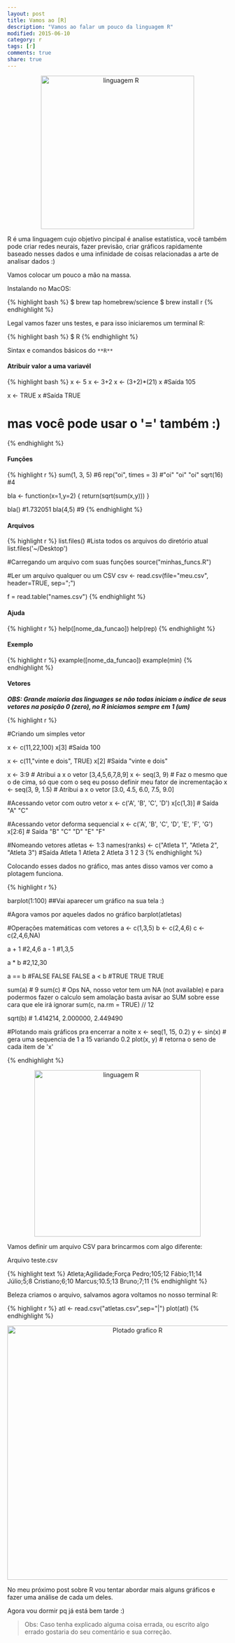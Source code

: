```yaml
---
layout: post
title: Vamos ao [R]
description: "Vamos ao falar um pouco da linguagem R"
modified: 2015-06-10
category: r
tags: [r]
comments: true
share: true
---
```


<p style="text-align: center;">
  <img src="{{site.baseurl}}/img/posts/R_logo.png" alt="linguagem R" style="height:350px;" >
</p>

R é uma linguagem cujo objetivo pincipal é analise estatística, você também pode criar redes neurais, fazer previsão, criar gráficos rapidamente baseado nesses dados e uma infinidade de coisas relacionadas a arte de analisar dados :)

Vamos colocar um pouco a mão na massa.

Instalando no MacOS:

{% highlight bash %}
$ brew tap homebrew/science
$ brew install r
{% endhighlight %}


Legal vamos fazer uns testes, e para isso iniciaremos um terminal R:

{% highlight bash %}
$ R
{% endhighlight %}


Sintax e comandos básicos do ``**R**``


#### Atribuir valor a uma variavél
{% highlight bash %}
x <- 5
x <- 3+2
x <- (3+2)*(21)
x #Saída 105

x <- TRUE
x #Saída TRUE

# mas você pode usar o '=' também :)

{% endhighlight %}


#### Funções
{% highlight r %}
sum(1, 3, 5) #6
rep("oi", times = 3) #"oi" "oi" "oi"
sqrt(16) #4

bla <- function(x=1,y=2) {
  return(sqrt(sum(x,y)))
}

bla() #1.732051
bla(4,5) #9
{% endhighlight %}

#### Arquivos

{% highlight r %}
list.files() #Lista todos os arquivos do diretório atual
list.files('~/Desktop') 

#Carregando um arquivo com suas funções
source("minhas_funcs.R")

#Ler um arquivo qualquer ou um CSV
csv <- read.csv(file="meu.csv", header=TRUE, sep=";")

f = read.table("names.csv")
{% endhighlight %}

#### Ajuda

{% highlight r %}
help([nome_da_funcao])
help(rep)
{% endhighlight %}

#### Exemplo

{% highlight r %}
example([nome_da_funcao])
example(min)
{% endhighlight %}


#### Vetores

***OBS: Grande maioria das linguages se não todas iniciam o índice de seus vetores na posição 0 (zero), no R iniciamos sempre em 1 (um)***

{% highlight r %}

#Criando um simples vetor

x <- c(11,22,100)
x[3] #Saída 100

x <- c(11,"vinte e dois", TRUE)
x[2] #Saída "vinte e dois"

x <- 3:9 # Atribui a x o vetor [3,4,5,6,7,8,9]
x <- seq(3, 9) # Faz o mesmo que o de cima, só que com o seq eu posso definir meu fator de incrementação
x <- seq(3, 9, 1.5) # Atribui a x o vetor [3.0, 4.5, 6.0, 7.5, 9.0]

#Acessando vetor com outro vetor
x <- c('A', 'B', 'C', 'D')
x[c(1,3)]  # Saída "A" "C"

#Acessando vetor deforma sequencial
x <- c('A', 'B', 'C', 'D', 'E', 'F', 'G')
x[2:6]  # Saída "B" "C" "D" "E" "F"


#Nomeando vetores
atletas <- 1:3
names(ranks) <- c("Atleta 1", "Atleta 2", "Atleta 3")
#Saída
Atleta 1 Atleta 2 Atleta 3
       1        2        3
{% endhighlight %}

Colocando esses dados no gráfico, mas antes disso vamos ver como a plotagem funciona.

{% highlight r %}

barplot(1:100) ##Vai aparecer um gráfico na sua tela :)

#Agora vamos por aqueles dados no gráfico
barplot(atletas)

#Operações matemáticas com vetores
a <- c(1,3,5)
b <- c(2,4,6)
c <- c(2,4,6,NA)

a + 1 #2,4,6
a - 1 #1,3,5

a * b #2,12,30

a == b #FALSE FALSE FALSE
a < b  #TRUE TRUE TRUE


sum(a) # 9
sum(c) # Ops NA, nosso vetor tem um NA (not available) e para podermos fazer o calculo sem amolação basta avisar ao SUM sobre esse cara que ele irá ignorar
sum(c, na.rm = TRUE) // 12

sqrt(b) # 1.414214, 2.000000, 2.449490

#Plotando mais gráficos pra encerrar a noite
x <- seq(1, 15, 0.2)
y <- sin(x) # gera uma sequencia de 1 a 15 variando 0.2
plot(x, y) # retorna o seno de cada item de 'x'

{% endhighlight %}

<p style="text-align: center;">
  <img src="{{site.baseurl}}/img/posts/ultimo-grafico-r-linguagem.png" alt="linguagem R" style="height:380px;" >
</p>

Vamos definir um arquivo CSV para brincarmos com algo diferente:

Arquivo teste.csv

{% highlight text %}
Atleta;Agilidade;Força
Pedro;105;12
Fábio;11;14
Júlio;5;8
Cristiano;6;10
Marcus;10.5;13
Bruno;7;11 
{% endhighlight %}

Beleza criamos o arquivo, salvamos agora voltamos no nosso terminal R:

{% highlight r %}
atl <- read.csv("atletas.csv",sep="|")
plot(atl)
{% endhighlight %}

<p style="text-align: center;">
  <img src="{{site.baseurl}}/img/posts/atletas-r-lang-plot.png" alt="Plotado grafico R" style="height:580px;" >
</p>

No meu próximo post sobre R vou tentar abordar mais alguns gráficos e fazer uma análise de cada um deles.


Agora vou dormir pq já está bem tarde :)


> Obs: Caso tenha explicado alguma coisa errada, ou escrito algo errado gostaria do seu comentário e sua correção.

